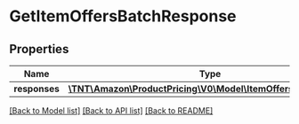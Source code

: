 # GetItemOffersBatchResponse

## Properties
Name | Type | Description | Notes
------------ | ------------- | ------------- | -------------
**responses** | [**\TNT\Amazon\ProductPricing\V0\Model\ItemOffersResponseList**](ItemOffersResponseList.md) |  | [optional] 

[[Back to Model list]](../README.md#documentation-for-models) [[Back to API list]](../README.md#documentation-for-api-endpoints) [[Back to README]](../README.md)


